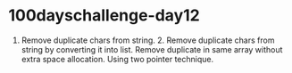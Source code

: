 # 100dayschallenge-day12
1. Remove duplicate chars from string.  2. Remove duplicate chars from string by converting it into list. Remove duplicate in same array without extra space allocation. Using two pointer technique. 
